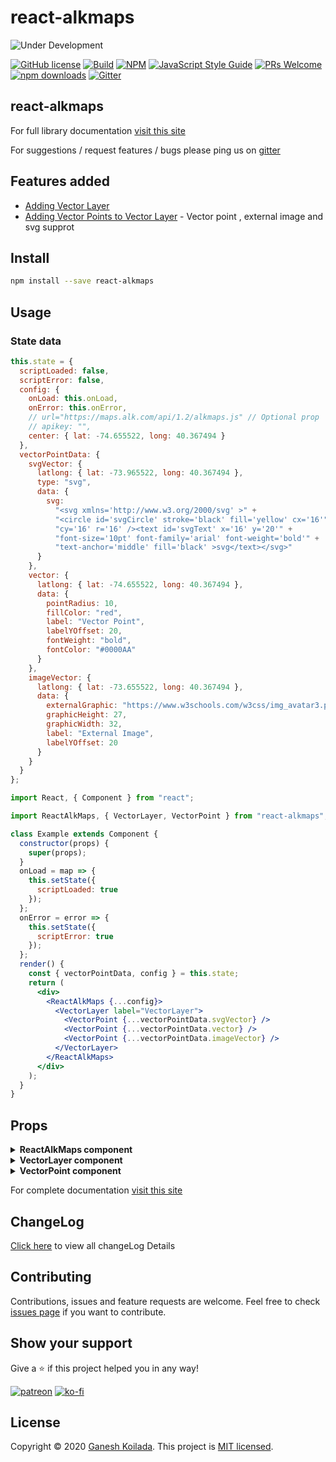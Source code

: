 # react-alkmaps

![Under Development](https://www.pngkey.com/png/detail/365-3650941_no-packages-are-available-right-now-website-under.png)

>

[![GitHub license][licence-image]][licence-url] [![Build][build-image]][build-url] [![NPM][npm-image]][npm-url] [![JavaScript Style Guide][codestyle-image]][codestyle-url] [![PRs Welcome][pr-image]][pr-url] [![npm downloads][downloads-image]][downloads-url] [![Gitter][gitter-image]][gitter-url]

## react-alkmaps

For full library documentation [visit this site](https://itsmeganeshcse.gitbook.io/react-alkmaps/)

For suggestions / request features / bugs please ping us on [gitter][gitter-url]

## Features added

- [Adding Vector Layer](https://github.com/itsmeganesh-cse-iiit/react-alkmaps/blob/master/CHANGELOG.md)
- [Adding Vector Points to Vector Layer](https://github.com/itsmeganesh-cse-iiit/react-alkmaps/blob/master/CHANGELOG.md) - Vector point , external image and svg supprot

## Install

```bash
npm install --save react-alkmaps
```

## Usage

### State data

```jsx
this.state = {
  scriptLoaded: false,
  scriptError: false,
  config: {
    onLoad: this.onLoad,
    onError: this.onError,
    // url="https://maps.alk.com/api/1.2/alkmaps.js" // Optional prop
    // apikey: "",
    center: { lat: -74.655522, long: 40.367494 }
  },
  vectorPointData: {
    svgVector: {
      latlong: { lat: -73.965522, long: 40.367494 },
      type: "svg",
      data: {
        svg:
          "<svg xmlns='http://www.w3.org/2000/svg' >" +
          "<circle id='svgCircle' stroke='black' fill='yellow' cx='16'" +
          "cy='16' r='16' /><text id='svgText' x='16' y='20'" +
          "font-size='10pt' font-family='arial' font-weight='bold'" +
          "text-anchor='middle' fill='black' >svg</text></svg>"
      }
    },
    vector: {
      latlong: { lat: -74.655522, long: 40.367494 },
      data: {
        pointRadius: 10,
        fillColor: "red",
        label: "Vector Point",
        labelYOffset: 20,
        fontWeight: "bold",
        fontColor: "#0000AA"
      }
    },
    imageVector: {
      latlong: { lat: -73.655522, long: 40.367494 },
      data: {
        externalGraphic: "https://www.w3schools.com/w3css/img_avatar3.png",
        graphicHeight: 27,
        graphicWidth: 32,
        label: "External Image",
        labelYOffset: 20
      }
    }
  }
};
```

```jsx
import React, { Component } from "react";

import ReactAlkMaps, { VectorLayer, VectorPoint } from "react-alkmaps";

class Example extends Component {
  constructor(props) {
    super(props);
  }
  onLoad = map => {
    this.setState({
      scriptLoaded: true
    });
  };
  onError = error => {
    this.setState({
      scriptError: true
    });
  };
  render() {
    const { vectorPointData, config } = this.state;
    return (
      <div>
        <ReactAlkMaps {...config}>
          <VectorLayer label="VectorLayer">
            <VectorPoint {...vectorPointData.svgVector} />
            <VectorPoint {...vectorPointData.vector} />
            <VectorPoint {...vectorPointData.imageVector} />
          </VectorLayer>
        </ReactAlkMaps>
      </div>
    );
  }
}
```

## Props

<details>
  <summary><b>ReactAlkMaps component</b></summary>

| Field   | Type            |  Default   |        Description        |
| ------- | --------------- | :--------: | :-----------------------: |
| onLoad  | func            |            | Invoked after script load |
| onError | func            |            | Invoked after script fail |
| url     | optional string | AlkMaps V2 |        AlkMaps URL        |
| apikey  | string          |            |      AlkMaps API key      |

</details>

<details>
  <summary><b>VectorLayer component</b></summary>

| Field | Type   |   Default    |    Description    |
| ----- | ------ | :----------: | :---------------: |
| label | string | Vector Layer | Vector Layer name |

</details>

<details>
  <summary><b>VectorPoint component</b></summary>
  
| Field   | Type                 |                              Default                               |            Description             |
| ------- | -------------------- | :----------------------------------------------------------------: | :--------------------------------: |
| latlong | object               |                                                                    |         Vector Layer name          |
| type    | `undefined` or `svg` |                             undefined                              |        Vector drawing type         |
| data    | svg                  |                  undefined OR `{svg: svgContent}`                  |     To draw using svg content      |
|         | image                | {`externalGraphic:imageURL,...`} OR `As mentioned in alkmaps site` | To draw vector with external image |
|         | vector               |     {`pointRadius: 10,...`} OR `As mentioned in Alk maps site`     |           To draw vector           |

</details>

For complete documentation [visit this site](https://itsmeganeshcse.gitbook.io/react-alkmaps/)

## ChangeLog

[Click here](https://github.com/itsmeganesh-cse-iiit/react-alkmaps/blob/master/CHANGELOG.md) to view all changeLog Details

## Contributing

Contributions, issues and feature requests are welcome.
Feel free to check [issues page](https://github.com/itsmeganesh-cse-iiit/react-alkmaps/issues) if you want to contribute.

## Show your support

Give a :star: if this project helped you in any way!

[![patreon](https://img.icons8.com/cotton/30/000000/donate--v2.png)](https://www.patreon.com/ganeshkoilada) [![ko-fi](https://www.ko-fi.com/img/githubbutton_sm.svg)](https://ko-fi.com/ganeshkoilada)

## License

Copyright © 2020 [Ganesh Koilada](https://github.com/itsmeganesh-cse-iiit).
This project is [MIT licensed](#).

[gitter-image]: https://badges.gitter.im/Join%20Chat.svg
[gitter-url]: https://gitter.im/react-alkmaps/community?utm_source=badge&utm_medium=badge&utm_campaign=pr-badge&utm_content=badge
[build-image]: https://travis-ci.org/itsmeganesh-cse-iiit/react-alkmaps.svg?branch=master
[build-url]: "#"
[licence-image]: https://img.shields.io/badge/license-MIT-blue.svg
[licence-url]: https://github.com/facebook/react/blob/master/LICENSE
[npm-image]: https://img.shields.io/npm/v/react-alkmaps.svg
[npm-url]: https://www.npmjs.com/package/react-alkmaps
[codestyle-image]: https://img.shields.io/badge/code_style-standard-yellow.svg
[codestyle-url]: https://standardjs.com
[pr-image]: https://img.shields.io/badge/PRs-welcome-blueviolet.svg
[pr-url]: "#"
[downloads-image]: https://img.shields.io/npm/dm/react-alkmaps.svg?style=flat-square
[downloads-url]: https://www.npmjs.com/package/react-alkmaps
